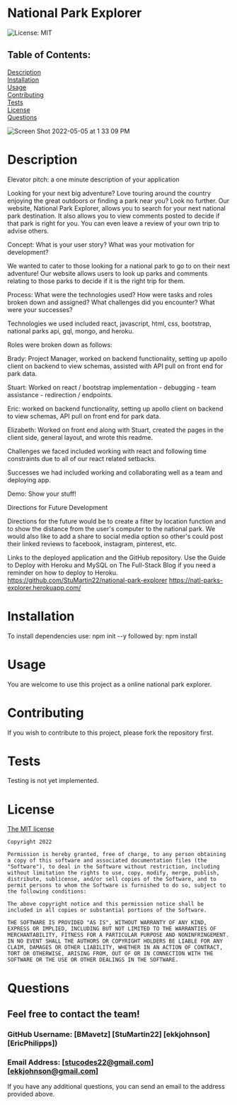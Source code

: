 # National Park Explorer
  ![License: MIT](https://img.shields.io/badge/License-MIT-yellow.svg)<br>
  ## Table of Contents:
  [Description](#description)<br>
  [Installation](#installation)<br>
  [Usage](#usage)<br>
  [Contributing](#contributing)<br>
  [Tests](#tests)<br>
  [License](#license)<br>
  [Questions](#questions)<br>

![Screen Shot 2022-05-05 at 1 33 09 PM](https://user-images.githubusercontent.com/97856843/166995258-40923859-27d5-47c1-abf2-ee13fb7a0ca5.png)

  # Description
 Elevator pitch: a one minute description of your application

Looking for your next big adventure? Love touring around the country enjoying the great outdoors or finding a park near you? Look no further. Our website, National Park Explorer, allows you to search for your next national park destination. It also allows you to view comments posted to decide if that park is right for you. You can even leave a review of your own trip to advise others.

Concept: What is your user story? What was your motivation for development?

We wanted to cater to those looking for a national park to go to on their next adventure! Our website allows users to look up parks and comments relating to those parks to decide if it is the right trip for them. 

Process: What were the technologies used? How were tasks and roles broken down and assigned? What challenges did you encounter? What were your successes?

Technologies we used included react, javascript, html, css, bootstrap, national parks api, gql, mongo, and heroku.

Roles were broken down as follows:

Brady: Project Manager, worked on backend functionality, setting up apollo client on backend to view schemas, assisted with API pull on front end for park data.

Stuart: Worked on react / bootstrap implementation - debugging - team assistance - redirection / endpoints.

Eric: worked on backend functionality, setting up apollo client on backend to view schemas, API pull on front end for park data.

Elizabeth: Worked on front end along with Stuart, created the pages in the client side, general layout, and wrote this readme.

Challenges we faced included working with react and following time constraints due to all of our react related setbacks.

Successes we had included working and collaborating well as a team and deploying app. 

Demo: Show your stuff!

Directions for Future Development

Directions for the future would be to create a filter by location function and to show the distance from the user's computer to the national park. We would also like to add a share to social media option so other's could post their linked reviews to facebook, instagram, pinterest, etc.

Links to the deployed application and the GitHub repository. Use the Guide to Deploy with Heroku and MySQL on The Full-Stack Blog if you need a reminder on how to deploy to Heroku.
https://github.com/StuMartin22/national-park-explorer
https://natl-parks-explorer.herokuapp.com/
<br>
  # Installation
  To install dependencies use: npm init --y  followed by: npm install 
  # Usage
  You are welcome to use this project as a online national park explorer.
  # Contributing
  If you wish to contribute to this project, please fork the repository first.
  # Tests
  Testing is not yet implemented.
  # License
  [The MIT license](https://opensource.org/licenses/MIT)
  
    Copyright 2022
    
    Permission is hereby granted, free of charge, to any person obtaining a copy of this software and associated documentation files (the "Software"), to deal in the Software without restriction, including without limitation the rights to use, copy, modify, merge, publish, distribute, sublicense, and/or sell copies of the Software, and to permit persons to whom the Software is furnished to do so, subject to the following conditions:
    
    The above copyright notice and this permission notice shall be included in all copies or substantial portions of the Software.
    
    THE SOFTWARE IS PROVIDED "AS IS", WITHOUT WARRANTY OF ANY KIND, EXPRESS OR IMPLIED, INCLUDING BUT NOT LIMITED TO THE WARRANTIES OF MERCHANTABILITY, FITNESS FOR A PARTICULAR PURPOSE AND NONINFRINGEMENT. IN NO EVENT SHALL THE AUTHORS OR COPYRIGHT HOLDERS BE LIABLE FOR ANY CLAIM, DAMAGES OR OTHER LIABILITY, WHETHER IN AN ACTION OF CONTRACT, TORT OR OTHERWISE, ARISING FROM, OUT OF OR IN CONNECTION WITH THE SOFTWARE OR THE USE OR OTHER DEALINGS IN THE SOFTWARE.
  # Questions
  ## Feel free to contact the team!
  ### GitHub Username: [BMavetz] [StuMartin22] [ekkjohnson] [EricPhilipps])<br>
  ### Email Address:   [stucodes22@gmail.com] [ekkjohnson@gmail.com] <br>
  If you have any additional questions, you can send an email to the address provided above.